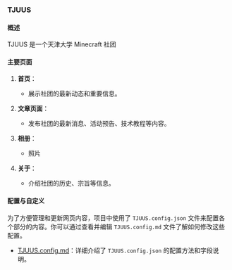 ### TJUUS

#### 概述

TJUUS 是一个天津大学 Minecraft 社团

#### 主要页面

1. **首页**：

    - 展示社团的最新动态和重要信息。

2. **文章页面**：

    - 发布社团的最新消息、活动预告、技术教程等内容。

3. **相册**：
    - 照片

4. **关于**：
    - 介绍社团的历史、宗旨等信息。

#### 配置与自定义

为了方便管理和更新网页内容，项目中使用了 `TJUUS.config.json` 文件来配置各个部分的内容。你可以通过查看并编辑 `TJUUS.config.md` 文件了解如何修改这些配置。

-   [TJUUS.config.md](./TJUUS.config.md)：详细介绍了 `TJUUS.config.json` 的配置方法和字段说明。
